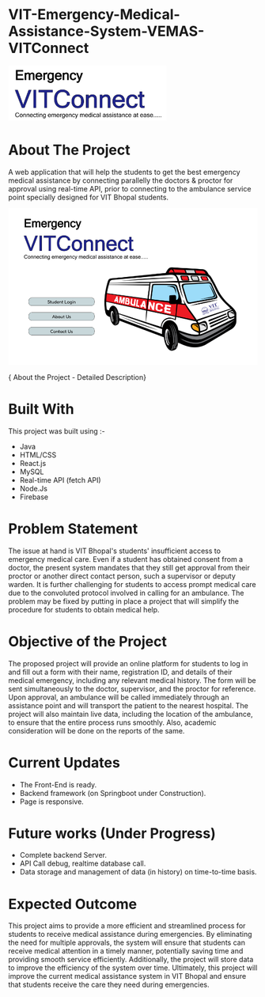 # VIT-Emergency-Medical-Assistance-System-VEMAS- VITConnect

<!-- PROJECT LOGO -->
<p align-items="center">
<img width="320px" src="https://github.com/sankalp20/Emergency/blob/master/src/images/Logo.png"/>

<!-- ABOUT THE PROJECT -->
# About The Project
A web application that will help the students to get the best emergency medical assistance by connecting parallelly the doctors & proctor for approval using real-time API, prior to connecting to the ambulance service point specially designed for VIT Bhopal students.

<p align-items="center">
<img width="640px" src="https://github.com/sankalp20/Emergency/blob/master/src/images/Emergency%20VIT%20Connect.png"/>

{ About the Project - Detailed Description}
    
# Built With

This project was built using :-

- Java
- HTML/CSS
- React.js
- MySQL
- Real-time API (fetch API)
- Node.Js
- Firebase

# Problem Statement
The issue at hand is VIT Bhopal's students' insufficient access to emergency medical care. Even if a student has obtained consent from a doctor, the present system mandates that they still get approval from their proctor or another direct contact person, such a supervisor or deputy warden. It is further challenging for students to access prompt medical care due to the convoluted protocol involved in calling for an ambulance. The problem may be fixed by putting in place a project that will simplify the procedure for students to obtain medical help.

# Objective of the Project
The proposed project will provide an online platform for students to log in and fill out a form with their name, registration ID, and details of their medical emergency, including any relevant medical history. The form will be sent simultaneously to the doctor, supervisor, and the proctor for reference. Upon approval, an ambulance will be called immediately through an assistance point and will transport the patient to the nearest hospital. The project will also maintain live data, including the location of the ambulance, to ensure that the entire process runs smoothly. Also, academic consideration will be done on the reports of the same.

# Current Updates
- The Front-End is ready.
- Backend framework (on Springboot under Construction).
- Page is responsive.
  
# Future works (Under Progress)
- Complete backend Server.
- API Call debug, realtime database call.
- Data storage and management of data (in history) on time-to-time basis.

# Expected Outcome
This project aims to provide a more efficient and streamlined process for students to receive medical assistance during emergencies. By eliminating the need for multiple approvals, the system will ensure that students can receive medical attention in a timely manner, potentially saving time and providing smooth service efficiently. Additionally, the project will store data to improve the efficiency of the system over time. Ultimately, this project will improve the current medical assistance system in VIT Bhopal and ensure that students receive the care they need during emergencies.




